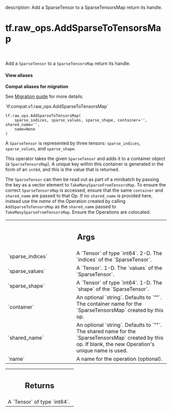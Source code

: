 description: Add a SparseTensor to a SparseTensorsMap return its handle.

<div itemscope itemtype="http://developers.google.com/ReferenceObject">
<meta itemprop="name" content="tf.raw_ops.AddSparseToTensorsMap" />
<meta itemprop="path" content="Stable" />
</div>

# tf.raw_ops.AddSparseToTensorsMap

<!-- Insert buttons and diff -->

<table class="tfo-notebook-buttons tfo-api nocontent" align="left">

</table>



Add a `SparseTensor` to a `SparseTensorsMap` return its handle.

<section class="expandable">
  <h4 class="showalways">View aliases</h4>
  <p>
<b>Compat aliases for migration</b>
<p>See
<a href="https://www.tensorflow.org/guide/migrate">Migration guide</a> for
more details.</p>
<p>`tf.compat.v1.raw_ops.AddSparseToTensorsMap`</p>
</p>
</section>

<pre class="devsite-click-to-copy prettyprint lang-py tfo-signature-link">
<code>tf.raw_ops.AddSparseToTensorsMap(
    sparse_indices, sparse_values, sparse_shape, container='', shared_name='',
    name=None
)
</code></pre>



<!-- Placeholder for "Used in" -->

A `SparseTensor` is represented by three tensors: `sparse_indices`,
`sparse_values`, and `sparse_shape`.

This operator takes the given `SparseTensor` and adds it to a container
object (a `SparseTensorsMap`).  A unique key within this container is generated
in the form of an `int64`, and this is the value that is returned.

The `SparseTensor` can then be read out as part of a minibatch by passing
the key as a vector element to `TakeManySparseFromTensorsMap`.  To ensure
the correct `SparseTensorsMap` is accessed, ensure that the same
`container` and `shared_name` are passed to that Op.  If no `shared_name`
is provided here, instead use the *name* of the Operation created by calling
`AddSparseToTensorsMap` as the `shared_name` passed to
`TakeManySparseFromTensorsMap`.  Ensure the Operations are colocated.

<!-- Tabular view -->
 <table class="responsive fixed orange">
<colgroup><col width="214px"><col></colgroup>
<tr><th colspan="2"><h2 class="add-link">Args</h2></th></tr>

<tr>
<td>
`sparse_indices`
</td>
<td>
A `Tensor` of type `int64`.
2-D.  The `indices` of the `SparseTensor`.
</td>
</tr><tr>
<td>
`sparse_values`
</td>
<td>
A `Tensor`. 1-D.  The `values` of the `SparseTensor`.
</td>
</tr><tr>
<td>
`sparse_shape`
</td>
<td>
A `Tensor` of type `int64`.
1-D.  The `shape` of the `SparseTensor`.
</td>
</tr><tr>
<td>
`container`
</td>
<td>
An optional `string`. Defaults to `""`.
The container name for the `SparseTensorsMap` created by this op.
</td>
</tr><tr>
<td>
`shared_name`
</td>
<td>
An optional `string`. Defaults to `""`.
The shared name for the `SparseTensorsMap` created by this op.
If blank, the new Operation's unique name is used.
</td>
</tr><tr>
<td>
`name`
</td>
<td>
A name for the operation (optional).
</td>
</tr>
</table>



<!-- Tabular view -->
 <table class="responsive fixed orange">
<colgroup><col width="214px"><col></colgroup>
<tr><th colspan="2"><h2 class="add-link">Returns</h2></th></tr>
<tr class="alt">
<td colspan="2">
A `Tensor` of type `int64`.
</td>
</tr>

</table>

